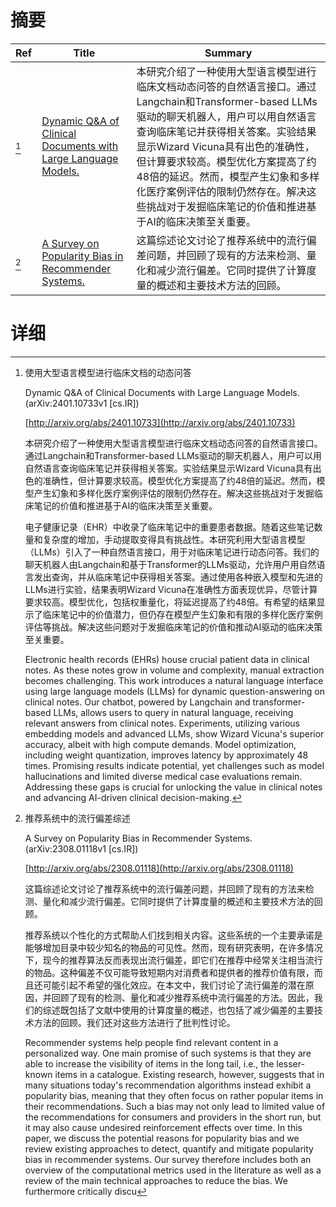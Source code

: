 # 摘要

| Ref | Title | Summary |
| --- | --- | --- |
| [^1] | [Dynamic Q&A of Clinical Documents with Large Language Models.](http://arxiv.org/abs/2401.10733) | 本研究介绍了一种使用大型语言模型进行临床文档动态问答的自然语言接口。通过Langchain和Transformer-based LLMs驱动的聊天机器人，用户可以用自然语言查询临床笔记并获得相关答案。实验结果显示Wizard Vicuna具有出色的准确性，但计算要求较高。模型优化方案提高了约48倍的延迟。然而，模型产生幻象和多样化医疗案例评估的限制仍然存在。解决这些挑战对于发掘临床笔记的价值和推进基于AI的临床决策至关重要。 |
| [^2] | [A Survey on Popularity Bias in Recommender Systems.](http://arxiv.org/abs/2308.01118) | 这篇综述论文讨论了推荐系统中的流行偏差问题，并回顾了现有的方法来检测、量化和减少流行偏差。它同时提供了计算度量的概述和主要技术方法的回顾。 |

# 详细

[^1]: 使用大型语言模型进行临床文档的动态问答

    Dynamic Q&A of Clinical Documents with Large Language Models. (arXiv:2401.10733v1 [cs.IR])

    [http://arxiv.org/abs/2401.10733](http://arxiv.org/abs/2401.10733)

    本研究介绍了一种使用大型语言模型进行临床文档动态问答的自然语言接口。通过Langchain和Transformer-based LLMs驱动的聊天机器人，用户可以用自然语言查询临床笔记并获得相关答案。实验结果显示Wizard Vicuna具有出色的准确性，但计算要求较高。模型优化方案提高了约48倍的延迟。然而，模型产生幻象和多样化医疗案例评估的限制仍然存在。解决这些挑战对于发掘临床笔记的价值和推进基于AI的临床决策至关重要。

    

    电子健康记录（EHR）中收录了临床笔记中的重要患者数据。随着这些笔记数量和复杂度的增加，手动提取变得具有挑战性。本研究利用大型语言模型（LLMs）引入了一种自然语言接口，用于对临床笔记进行动态问答。我们的聊天机器人由Langchain和基于Transformer的LLMs驱动，允许用户用自然语言发出查询，并从临床笔记中获得相关答案。通过使用各种嵌入模型和先进的LLMs进行实验，结果表明Wizard Vicuna在准确性方面表现优异，尽管计算要求较高。模型优化，包括权重量化，将延迟提高了约48倍。有希望的结果显示了临床笔记中的价值潜力，但仍存在模型产生幻象和有限的多样化医疗案例评估等挑战。解决这些问题对于发掘临床笔记的价值和推动AI驱动的临床决策至关重要。

    Electronic health records (EHRs) house crucial patient data in clinical notes. As these notes grow in volume and complexity, manual extraction becomes challenging. This work introduces a natural language interface using large language models (LLMs) for dynamic question-answering on clinical notes. Our chatbot, powered by Langchain and transformer-based LLMs, allows users to query in natural language, receiving relevant answers from clinical notes. Experiments, utilizing various embedding models and advanced LLMs, show Wizard Vicuna's superior accuracy, albeit with high compute demands. Model optimization, including weight quantization, improves latency by approximately 48 times. Promising results indicate potential, yet challenges such as model hallucinations and limited diverse medical case evaluations remain. Addressing these gaps is crucial for unlocking the value in clinical notes and advancing AI-driven clinical decision-making.
    
[^2]: 推荐系统中的流行偏差综述

    A Survey on Popularity Bias in Recommender Systems. (arXiv:2308.01118v1 [cs.IR])

    [http://arxiv.org/abs/2308.01118](http://arxiv.org/abs/2308.01118)

    这篇综述论文讨论了推荐系统中的流行偏差问题，并回顾了现有的方法来检测、量化和减少流行偏差。它同时提供了计算度量的概述和主要技术方法的回顾。

    

    推荐系统以个性化的方式帮助人们找到相关内容。这些系统的一个主要承诺是能够增加目录中较少知名的物品的可见性。然而，现有研究表明，在许多情况下，现今的推荐算法反而表现出流行偏差，即它们在推荐中经常关注相当流行的物品。这种偏差不仅可能导致短期内对消费者和提供者的推荐价值有限，而且还可能引起不希望的强化效应。在本文中，我们讨论了流行偏差的潜在原因，并回顾了现有的检测、量化和减少推荐系统中流行偏差的方法。因此，我们的综述既包括了文献中使用的计算度量的概述，也包括了减少偏差的主要技术方法的回顾。我们还对这些方法进行了批判性讨论。

    Recommender systems help people find relevant content in a personalized way. One main promise of such systems is that they are able to increase the visibility of items in the long tail, i.e., the lesser-known items in a catalogue. Existing research, however, suggests that in many situations today's recommendation algorithms instead exhibit a popularity bias, meaning that they often focus on rather popular items in their recommendations. Such a bias may not only lead to limited value of the recommendations for consumers and providers in the short run, but it may also cause undesired reinforcement effects over time. In this paper, we discuss the potential reasons for popularity bias and we review existing approaches to detect, quantify and mitigate popularity bias in recommender systems. Our survey therefore includes both an overview of the computational metrics used in the literature as well as a review of the main technical approaches to reduce the bias. We furthermore critically discu
    

